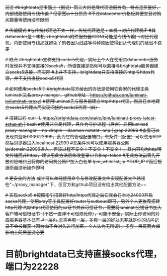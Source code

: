 ~~前言
#brightdata是市面上（据说）第二大的老牌代理池服务商，特点是质量好，内部线路使用专线传输？但家宽ip十分昂贵
#不过datacenter价格极其便宜且对购买数量等使用没有限制~~

~~#  传输模式
#与传统代理池不太一样，传统代理池是：本机->对应代理机IP
#其datacenter是：本机->brightdata附件服务器/CDN(可能是专线传输)->对应代理机，内部使用专线那就避免了前者因为线路等种种原因使得到达代理机的延迟不稳定~~

~~#  缺点
#brightdata宣称支持socks5代理，实际上个人在使用其datacenter服务时发现并不支持直接的socks5，所谓直接是指你可以直接与brightdata服务器建立socks5连接，而实际
#上并不支持，brightdata只支持直接的http与https代理，并不支持直接socks5代理~~

~~#  如何使用socks5？
#brightdata官方给出的方法是使用它自家的代理工具luminati(又名proxy manger，github地址：https://github.com/luminati-io/luminati-proxy)
#使用luminati先与服务器建立http/https代理，然后在本地建立socks5代理从而实现间接的socks5代理（麻）~~

~~#  搭建过程
curl -L https://brightdata.com/static/lpm/luminati-proxy-latest-setup.sh | bash
#使用非全局代理，且作为守护进程（后台）启用luminati
proxy-manager --no-dropin --daemon
netstat -anp | grep 22999
#查看可以发现其监听0000:22999，此为它的管理配置端口，有条件（配置）可以使用RDP然后浏览器进入localhost:22999
#无条件也可以使用服务器公网ip/domain:22999进入，但该过程不安全！不安全！不安全！，其内容均为http明文传输而非https，建议用此方法后修改登录口令和api token
#用此方法前需先开放对应端口且将你的访问机公网IP加入白名单
lpm_whitelist_ip YOUR_IP
#而后根据页面提示操作即可~~

~~#  更安全的方法~~
~~或许可以单纯使用命令与修改配置文件实现配置文件路径在~~"~/proxy_manager"下，但官方和github项目没有给出其他配置方法~~

~~#  实现socks5
#按照指引搭建好http/https代理之后它就会在本地24000开启socks代理，使用xray等工具配置好router与outboud即可，另外个人更推荐搭建http代理
#其https代理使用的ca证书并非可信证书，需要将luminati公钥证书加入客户端可信根证书（不然一直弹不可信烦死你），可能不安全，实际上你访问的对应服务器基本已有
#一层tls,无需再套一层，多套一层的好处无非就是你的访问记录不会被截获（因为tls不会对头进行加密，个人认为无所谓），多套一层反而大幅影响上网质量没必要~~

# 目前brightdata已支持直接socks代理，端口为22228

